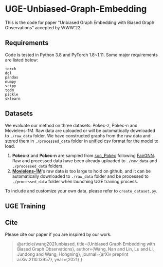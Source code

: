 
# UGE-Unbiased-Graph-Embedding

This is the code for paper "Unbiased Graph Embedding with Biased Graph Observations" accepted by WWW'22.

## Requirements

Code is tested in Python 3.8 and PyTorch 1.8~1.11. Some major requirements are listed below:

```
torch
dgl
pandas
numpy
scipy
tqdm
pickle
sklearn
```

## Datasets

<p>We evaluate our method on three datasets: Pokec-z, Pokec-n and Movielens-1M. Raw data are uploaded or will be automatically downloaded to <code>./raw_data</code> folder. We have constructed graphs from the raw data and stored them in <code>./processed_data</code> folder in unified csv format for the model to load.</p>

1. **Pokec-z** and **Pokec-n** are sampled from [soc_Pokec](http://snap.stanford.edu/data/soc-Pokec.html) following [FairGNN](https://github.com/EnyanDai/FairGNN). Raw and processed data have been already uploaded to <code>./raw_data</code> and <code>./processed_data</code> folders. 
2. [**Movielens-1M**](https://grouplens.org/datasets/movielens/1m/)'s raw data is too large to hold on github, and it can be automatically downloaded to <code>./raw_data</code> folder and be processed to <code>./processed_data</code> folder when launching UGE training process. 

<p>To include and customize your own data, please refer to <code>create_dataset.py</code>.</p>

## UGE Training

## Cite

Please cite our paper if you are inspired by our work.
> @article{wang2021unbiased,
>  title={Unbiased Graph Embedding with Biased Graph Observations},
>  author={Wang, Nan and Lin, Lu and Li, Jundong and Wang, Hongning},
>  journal={arXiv preprint arXiv:2110.13957},
>  year={2021}
}


